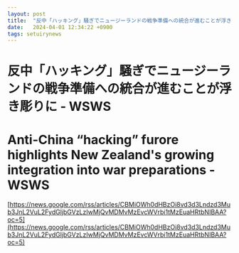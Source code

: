```yaml
---
layout: post
title:  "反中「ハッキング」騒ぎでニュージーランドの戦争準備への統合が進むことが浮き彫りに - WSWS"
date:   2024-04-01 12:34:22 +0900
tags: setuirynews 
---
```


# 反中「ハッキング」騒ぎでニュージーランドの戦争準備への統合が進むことが浮き彫りに - WSWS



# Anti-China “hacking” furore highlights New Zealand's growing integration into war preparations - WSWS

[https://news.google.com/rss/articles/CBMiOWh0dHBzOi8vd3d3Lndzd3Mub3JnL2VuL2FydGljbGVzLzIwMjQvMDMvMzEvcWVrbi1tMzEuaHRtbNIBAA?oc=5](https://news.google.com/rss/articles/CBMiOWh0dHBzOi8vd3d3Lndzd3Mub3JnL2VuL2FydGljbGVzLzIwMjQvMDMvMzEvcWVrbi1tMzEuaHRtbNIBAA?oc=5)

